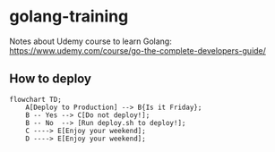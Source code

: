 # golang-training
Notes about Udemy course to learn Golang: https://www.udemy.com/course/go-the-complete-developers-guide/


## How to deploy

```mermaid
flowchart TD;
    A[Deploy to Production] --> B{Is it Friday};
    B -- Yes --> C[Do not deploy!];
    B -- No  --> [Run deploy.sh to deploy!];
    C ----> E[Enjoy your weekend];
    D ----> E[Enjoy your weekend];

```